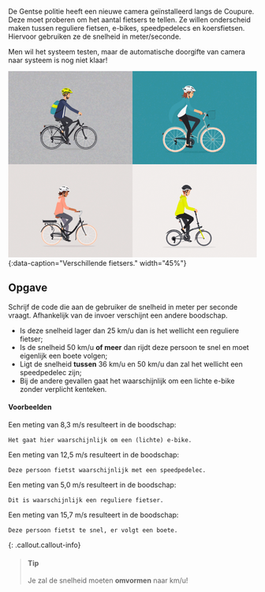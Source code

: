 De Gentse politie heeft een nieuwe camera geïnstalleerd langs de Coupure. Deze moet proberen om het aantal fietsers te tellen. Ze willen onderscheid maken tussen reguliere fietsen, e-bikes, speedpedelecs en koersfietsen. Hiervoor gebruiken ze de snelheid in meter/seconde. 

Men wil het systeem testen, maar de automatische doorgifte van camera naar systeem is nog niet klaar!

![Verschillende fietsers.](media/bike.gif "Verschillende fietsers."){:data-caption="Verschillende fietsers." width="45%"}

## Opgave

Schrijf de code die aan de gebruiker de snelheid in meter per seconde vraagt. Afhankelijk van de invoer verschijnt een andere boodschap.

- Is deze snelheid lager dan 25 km/u dan is het wellicht een reguliere fietser;
- Is de snelheid 50 km/u **of meer** dan rijdt deze persoon te snel en moet eigenlijk een boete volgen;
- Ligt de snelheid **tussen** 36 km/u en 50 km/u dan zal het wellicht een speedpedelec zijn;
- Bij de andere gevallen gaat het waarschijnlijk om een lichte e-bike zonder verplicht kenteken.

#### Voorbeelden
Een meting van 8,3 m/s resulteert in de boodschap:
```
Het gaat hier waarschijnlijk om een (lichte) e-bike.
```

Een meting van 12,5 m/s resulteert in de boodschap:
```
Deze persoon fietst waarschijnlijk met een speedpedelec.
```

Een meting van 5,0 m/s resulteert in de boodschap:
```
Dit is waarschijnlijk een reguliere fietser.
```

Een meting van 15,7 m/s resulteert in de boodschap:
```
Deze persoon fietst te snel, er volgt een boete.
```

{: .callout.callout-info}
> #### Tip
> Je zal de snelheid moeten **omvormen** naar km/u!